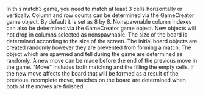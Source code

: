 In this match3 game, you need to match at least 3 cells horizontally or vertically.
Column and row counts can be determined via the GameCreator game object. By default it is set as 8 by 8.
Nonspawnable column indexes can also be determined via the GameCreator game object. New objects will not drop in columns selected as nonspawnable.
The size of the board is determined according to the size of the screen.
The initial board objects are created randomly however they are prevented from forming a match.
The object which are spawned and fell during the game are determined as randomly.
A new move can be made before the end of the previous move in the game. "Move" includes both matching and the filling the empty cells.
If the new move affects the board that will be formed as a result of the previous incomplete move, matches on the board are determined when both of the moves are finished.
